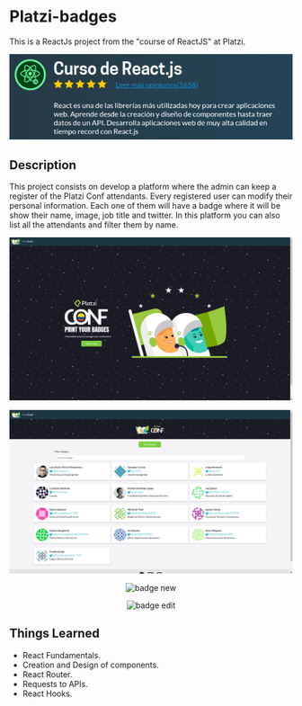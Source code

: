# Platzi-badges
This is a ReactJs project from the "course of ReactJS" at Platzi.

<p align="center">
  <img src="./src/images/readme_img/react_course.png" width="600" title="react course">
</p>

## Description
This project consists on develop a platform where the admin can keep a register of the Platzi Conf attendants. Every registered user can modify their personal information. Each one of them will have a badge where it will be show their name, image, job title and twitter.
In this platform you can also list all the attendants and filter them by name.

<p align="center">
  <img src="./src/images/readme_img/home.png" width="600" title="home page">
</p>
<p align="center">
  <img src="./src/images/readme_img/badges_list.png" width="600" title="badges list">
</p>
<p align="center">
  <img src="./src/images/readme_img/badges_new.png" width="600" title="badge new">
</p>
<p align="center">
  <img src="./src/images/readme_img/badges_edit.png" width="600" title="badge edit">
</p>

## Things Learned
- React Fundamentals.
- Creation and Design of components.
- React Router.
- Requests to APIs.
- React Hooks.
